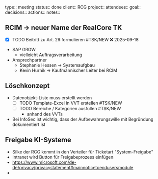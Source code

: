 type:: meeting
status:: done
client:: RCG
project:: 
attendees::
goal::
decisions::
actions::
notes::

## RCIM -> neuer Name der RealCore TK
- [x] TODO Beitritt zu Art. 26 formulieren #TSK/NEW ❌ 2025-09-18
- SAP GROW
	- vielleicht Auftragsverarbeitung
- Ansprechpartner
	- Stephanie Hessen -> Systemaufgbau
	- Kevin Hurnik -> Kaufmännischer Leiter bei RCIM
## Löschkonzept
- Datenobjekt-Liste muss erstellt werden
	- [ ] TODO Template-Excel in VVT erstellen #TSK/NEW
	- [ ] TODO Bereiche / Kategorien ausfüllen #TSK/NEW
		- anhand des VVTs 
- Bei InfoSec ist wichtig, dass der Aufbewahrungswille mit Begründung dokumentiert ist
## Freigabe KI-Systeme
- Silke der RCG kommt in den Verteiler für Ticketart "System-Freigabe"
- Intranet wird Button für Freigabeprozess einfügen
- https://www.microsoft.com/de-de/privacy/privacystatement#mainnoticetoendusersmodule
-